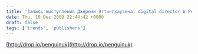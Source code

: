 ```yaml
---
title: 'Запись выступления Джереми Эттингхаузена, digital director в Penguin UK, на non-fiction: http://drop.io/penguinuk'
date: Thu, 10 Dec 2009 22:44:42 +0000
draft: false
tags: ['trends', 'publishers']
---
```


[http://drop.io/penguinuk](http://drop.io/penguinuk)
